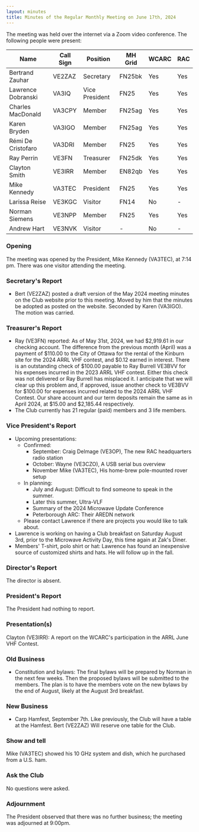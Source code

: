 ```yaml
---
layout: minutes
title: Minutes of the Regular Monthly Meeting on June 17th, 2024
---
```

The meeting was held over the internet via a Zoom video conference.
The following people were present:

| Name               | Call Sign | Position       | MH Grid | WCARC | RAC |
| ------------------ | --------- | -------------- | ------- | ----- | --- |
| Bertrand Zauhar    | VE2ZAZ    | Secretary      | FN25bk  | Yes   | Yes |
| Lawrence Dobranski | VA3IQ     | Vice President | FN25    | Yes   | Yes |
| Charles MacDonald  | VA3CPY    | Member         | FN25ag  | Yes   | Yes |
| Karen Bryden       | VA3IGO    | Member         | FN25ag  | Yes   | Yes |
| Rémi De Cristofaro | VA3DRI    | Member         | FN25    | Yes   | Yes |
| Ray Perrin         | VE3FN     | Treasurer      | FN25dk  | Yes   | Yes |
| Clayton Smith      | VE3IRR    | Member         | EN82qb  | Yes   | Yes |
| Mike Kennedy       | VA3TEC    | President      | FN25    | Yes   | Yes |
| Larissa Reise      | VE3KGC    | Visitor        | FN14    | No    | -   |
| Norman Siemens     | VE3NPP    | Member         | FN25    | Yes   | Yes |
| Andrew Hart        | VE3NVK    | Visitor        | -       | No    | -   |

### Opening

The meeting was opened by the President, Mike Kennedy (VA3TEC), at 7:14 pm.
There was one visitor attending the meeting.

### Secretary's Report

- Bert (VE2ZAZ) posted a draft version of the May 2024 meeting minutes on the Club website prior to this meeting. Moved by him that the minutes be adopted as posted on the website. Seconded by Karen (VA3IGO). The motion was carried.

### Treasurer's Report

- Ray (VE3FN) reported: As of May 31st, 2024, we had $2,919.61 in our checking account. The difference from the previous month (April) was a payment of $110.00 to the City of Ottawa for the rental of the Kinburn site for the 2024 ARRL VHF contest, and $0.12 earned in interest.  There is an outstanding check of $100.00 payable to Ray Burrell VE3BVV for his expenses incurred in the 2023 ARRL VHF contest.  Either this check was not delivered or Ray Burrell has misplaced it. I anticipate that we will clear up this problem and, if approved, issue another check to VE3BVV for $100.00 for expenses incurred related to the 2024 ARRL VHF Contest. Our share account and our term deposits remain the same as in April 2024, at $15.00 and $2,185.44 respectively.
- The Club currently has 21 regular (paid) members and 3 life members.

### Vice President's Report

- Upcoming presentations:
  - Confirmed:
    - September: Craig Delmage (VE3OP), The new RAC headquarters radio station
    - October: Wayne (VE3CZO), A USB serial bus overview
    - November Mike (VA3TEC), His home-brew pole-mounted rover setup
  - In planning:
    - July and August: Difficult to find someone to speak in the summer.
    - Later this summer, Ultra-VLF
    - Summary of the 2024 Microwave Update Conference
    - Peterborough ARC: Their AREDN network
  - Please contact Lawrence if there are projects you would like to talk about.
- Lawrence is working on having a Club breakfast on Saturday August 3rd, prior to the Microwave Activity Day, this time again at Zak's Diner.
- Members' T-shirt, polo shirt or hat: Lawrence has found an inexpensive source of customized shirts and hats. He will follow up in the fall.

### Director's Report

The director is absent.

### President's Report

The President had nothing to report.

### Presentation(s)

Clayton (VE3IRR): A report on the WCARC's participation in the ARRL June VHF Contest.

### Old Business

- Constitution and bylaws: The final bylaws will be prepared by Norman in the next few weeks. Then the proposed bylaws will be submitted to the members. The plan is to have the members vote on the new bylaws by the end of August, likely at the August 3rd breakfast.

### New Business

- Carp Hamfest, September 7th. Like previously, the Club will have a table at the Hamfest. Bert (VE2ZAZ) Will reserve one table for the Club.

### Show and tell

Mike (VA3TEC) showed his 10 GHz system and dish, which he purchased from a U.S. ham.

### Ask the Club

No questions were asked.

### Adjournment

The President observed that there was no further business; the meeting was adjourned at 9:00pm.
